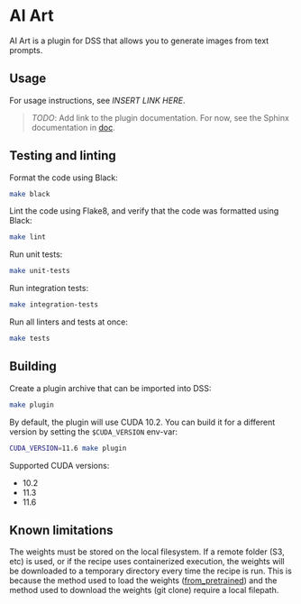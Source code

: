 # AI Art
AI Art is a plugin for DSS that allows you to generate images from text prompts.

## Usage
For usage instructions, see *INSERT LINK HERE*.

> *TODO*: Add link to the plugin documentation. For now, see the Sphinx
  documentation in [doc](doc/index.rst).

## Testing and linting
Format the code using Black:
```bash
make black
```

Lint the code using Flake8, and verify that the code was formatted using Black:
```bash
make lint
```

Run unit tests:
```bash
make unit-tests
```

Run integration tests:
```bash
make integration-tests
```

Run all linters and tests at once:
```bash
make tests
```

## Building
Create a plugin archive that can be imported into DSS:
```bash
make plugin
```

By default, the plugin will use CUDA 10.2. You can build it for a different
version by setting the `$CUDA_VERSION` env-var:
```bash
CUDA_VERSION=11.6 make plugin
```

Supported CUDA versions:
- 10.2
- 11.3
- 11.6

## Known limitations
The weights must be stored on the local filesystem. If a remote folder (S3, etc)
is used, or if the recipe uses containerized execution, the weights will be
downloaded to a temporary directory every time the recipe is run. This is
because the method used to load the weights ([from_pretrained]) and the method
used to download the weights (git clone) require a local filepath.

[from_pretrained]: https://huggingface.co/docs/diffusers/v0.6.0/en/api/diffusion_pipeline#diffusers.DiffusionPipeline.from_pretrained
